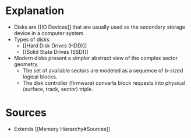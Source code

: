 # Explanation
- Disks are [[IO Devices]] that are usually used as the secondary storage device in a computer system.
- Types of disks:
	- [[Hard Disk Drives (HDD)]]
	- [[Solid State Drives (SSD)]]
- Modern disks present a simpler abstract view of the complex sector geometry.
	- The set of available sectors are modeled as a sequence of b-sized logical blocks.
	- The disk controller (firmware) converts block requests into physical (surface, track, sector) triple.

# Sources
- Extends [[Memory Hierarchy#Sources]]
